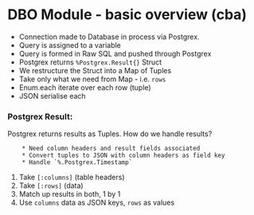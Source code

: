 DBO Module - basic overview (cba)
==========

 * Connection made to Database in process via Postgrex.
 * Query is assigned to a variable
 * Query is formed in Raw SQL and pushed through Postgrex
 * Postgrex returns `%Postgrex.Result{}` Struct
 * We restructure the Struct into a Map of Tuples
 * Take only what we need from Map - i.e. `rows`
 * Enum.each iterate over each row (tuple)
 * JSON serialise each
 
 
 
### Postgrex Result:

Postgrex returns results as Tuples.  How do we handle results?

		* Need column headers and result fields associated
		* Convert tuples to JSON with column headers as field key
		* Handle `%.Postgrex.Timestamp` 
		
		
1. Take `[:columns]` (table headers)
2. Take `[:rows]` (data)
3. Match up results in both, 1 by 1
4. Use `columns` data as JSON keys,  `rows` as values